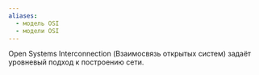 ```yaml
---
aliases:
  - модель OSI
  - модели OSI
---
```

Open Systems Interconnection (Взаимосвязь открытых систем) задаёт уровневый подход к построению сети.